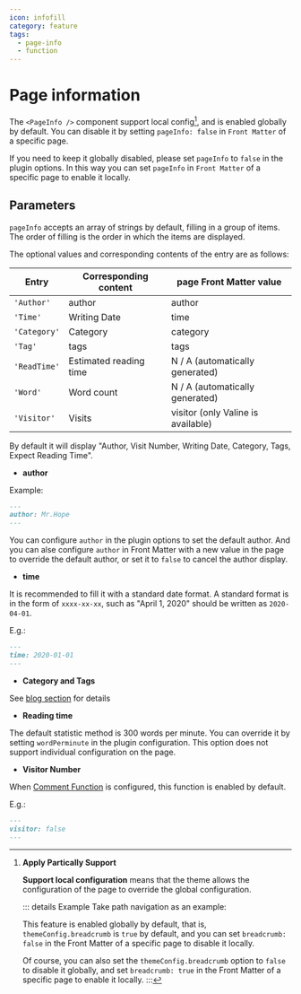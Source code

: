 ```yaml
---
icon: infofill
category: feature
tags:
  - page-info
  - function
---
```


# Page information

The `<PageInfo />` component support local config[^applypartically], and is enabled globally by default. You can disable it by setting `pageInfo: false` in `Front Matter` of a specific page.

[^applypartically]: **Apply Partically Support**

    **Support local configuration**<MyBadge text = "Support local configuration" /> means that the theme allows the configuration of the page to override the global configuration.

    ::: details Example
    Take path navigation as an example:

    This feature is enabled globally by default, that is, `themeConfig.breadcrumb` is `true` by default, and you can set `breadcrumb: false` in the Front Matter of a specific page to disable it locally.

    Of course, you can also set the `themeConfig.breadcrumb` option to `false` to disable it globally, and set `breadcrumb: true` in the Front Matter of a specific page to enable it locally.
    :::

If you need to keep it globally disabled, please set `pageInfo` to `false` in the plugin options. In this way you can set `pageInfo` in `Front Matter` of a specific page to enable it locally.

## Parameters <MyBadge text = "Support local configuration" />

`pageInfo` accepts an array of strings by default, filling in a group of items. The order of filling is the order in which the items are displayed.

The optional values ​​and corresponding contents of the entry are as follows:

| Entry        | Corresponding content  | page Front Matter value            |
| ------------ | ---------------------- | ---------------------------------- |
| `'Author'`   | author                 | author                             |
| `'Time'`     | Writing Date           | time                               |
| `'Category'` | Category               | category                           |
| `'Tag'`      | tags                   | tags                               |
| `'ReadTime'` | Estimated reading time | N / A (automatically generated)    |
| `'Word'`     | Word count             | N / A (automatically generated)    |
| `'Visitor'`  | Visits                 | visitor (only Valine is available) |

By default it will display "Author, Visit Number, Writing Date, Category, Tags, Expect Reading Time".

- **author** <MyBadge text = "Support local configuration" />

Example:

```md
---
author: Mr.Hope
---
```

You can configure `author` in the plugin options to set the default author. And you can alse configure `author` in Front Matter with a new value in the page to override the default author, or set it to `false` to cancel the author display.

- **time**

It is recommended to fill it with a standard date format. A standard format is in the form of `xxxx-xx-xx`, such as "April 1, 2020" should be written as `2020-04-01`.

E.g.:

```md
---
time: 2020-01-01
---
```

- **Category and Tags**

See [blog section](blog.md) for details

- **Reading time**

The default statistic method is 300 words per minute. You can override it by setting `wordPerminute` in the plugin configuration. This option does not support individual configuration on the page.

- **Visitor Number** <MyBadge text = "Support local configuration" />

When [Comment Function](../feature/comment.md) is configured, this function is enabled by default.

E.g.:

```md
---
visitor: false
---
```
